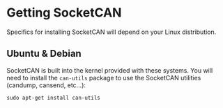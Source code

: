 # Getting SocketCAN

Specifics for installing SocketCAN will depend on your Linux distribution.

## Ubuntu & Debian
SocketCAN is built into the kernel provided with these systems. You will need to install the `can-utils` package to use the SocketCAN utilities (candump, cansend, etc...):
```
sudo apt-get install can-utils
```
